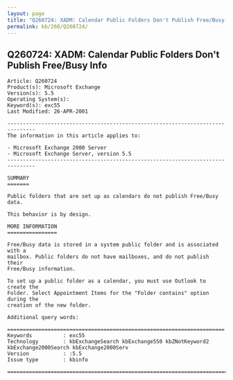 ```yaml
---
layout: page
title: "Q260724: XADM: Calendar Public Folders Don't Publish Free/Busy Info"
permalink: kb/260/Q260724/
---
```


## Q260724: XADM: Calendar Public Folders Don't Publish Free/Busy Info

	Article: Q260724
	Product(s): Microsoft Exchange
	Version(s): 5.5
	Operating System(s): 
	Keyword(s): exc55
	Last Modified: 26-APR-2001
	
	-------------------------------------------------------------------------------
	The information in this article applies to:
	
	- Microsoft Exchange 2000 Server 
	- Microsoft Exchange Server, version 5.5 
	-------------------------------------------------------------------------------
	
	SUMMARY
	=======
	
	Public folders that are set up as calendars do not publish Free/Busy data.
	
	This behavior is by design.
	
	MORE INFORMATION
	================
	
	Free/Busy data is stored in a system public folder and is associated with a
	mailbox. Public folders do not have mailboxes, and do not publish their
	Free/Busy information.
	
	To set up a public folder as a calendar, you must use Outlook to create the
	Folder. Select Appointment Items for the "Folder contains" option during the
	creation of the new folder.
	
	Additional query words:
	
	======================================================================
	Keywords          : exc55 
	Technology        : kbExchangeSearch kbExchange550 kbZNotKeyword2 kbExchange2000Search kbExchange2000Serv
	Version           : :5.5
	Issue type        : kbinfo
	
	=============================================================================
	
